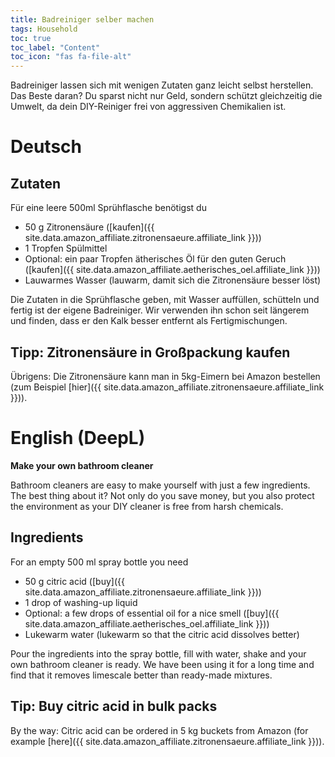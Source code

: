```yaml
---
title: Badreiniger selber machen
tags: Household
toc: true
toc_label: "Content"
toc_icon: "fas fa-file-alt"
---
```


Badreiniger lassen sich mit wenigen Zutaten ganz leicht selbst herstellen. Das Beste daran? Du sparst nicht nur Geld, sondern schützt gleichzeitig die Umwelt, da dein DIY-Reiniger frei von aggressiven Chemikalien ist.

# Deutsch

## Zutaten
Für eine leere 500ml Sprühflasche benötigst du

- 50 g Zitronensäure ([kaufen]({{ site.data.amazon_affiliate.zitronensaeure.affiliate_link }}))
- 1 Tropfen Spülmittel
- Optional: ein paar Tropfen ätherisches Öl für den guten Geruch ([kaufen]({{ site.data.amazon_affiliate.aetherisches_oel.affiliate_link }}))
- Lauwarmes Wasser (lauwarm, damit sich die Zitronensäure besser löst)

Die Zutaten in die Sprühflasche geben, mit Wasser auffüllen, schütteln und fertig ist der eigene Badreiniger. Wir verwenden ihn schon seit längerem und finden, dass er den Kalk besser entfernt als Fertigmischungen.

## Tipp: Zitronensäure in Großpackung kaufen
Übrigens: Die Zitronensäure kann man in 5kg-Eimern bei Amazon bestellen (zum Beispiel [hier]({{ site.data.amazon_affiliate.zitronensaeure.affiliate_link }})).


# English (DeepL)

**Make your own bathroom cleaner**

Bathroom cleaners are easy to make yourself with just a few ingredients. The best thing about it? Not only do you save money, but you also protect the environment as your DIY cleaner is free from harsh chemicals.

## Ingredients
For an empty 500 ml spray bottle you need

- 50 g citric acid ([buy]({{ site.data.amazon_affiliate.zitronensaeure.affiliate_link }}))
- 1 drop of washing-up liquid
- Optional: a few drops of essential oil for a nice smell ([buy]({{ site.data.amazon_affiliate.aetherisches_oel.affiliate_link }}))
- Lukewarm water (lukewarm so that the citric acid dissolves better)

Pour the ingredients into the spray bottle, fill with water, shake and your own bathroom cleaner is ready. We have been using it for a long time and find that it removes limescale better than ready-made mixtures.

## Tip: Buy citric acid in bulk packs
By the way: Citric acid can be ordered in 5 kg buckets from Amazon (for example [here]({{ site.data.amazon_affiliate.zitronensaeure.affiliate_link }})).
